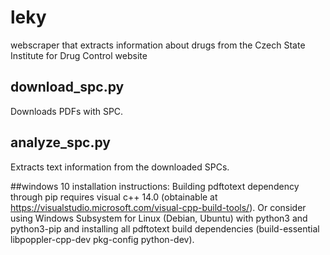 # leky
webscraper that extracts information about drugs from the Czech State Institute for Drug Control website

## download_spc.py
Downloads PDFs with SPC.

## analyze_spc.py
Extracts text information from the downloaded SPCs.

##windows 10 installation instructions:
Building pdftotext dependency through pip requires visual c++ 14.0 (obtainable at https://visualstudio.microsoft.com/visual-cpp-build-tools/). Or consider using Windows Subsystem for Linux (Debian, Ubuntu) with python3 and python3-pip and installing all pdftotext build dependencies (build-essential libpoppler-cpp-dev pkg-config python-dev).
